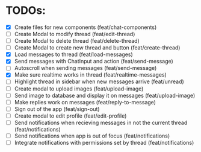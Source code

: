 # TODOs:

- [x] Create files for new components (feat/chat-components)
- [ ] Create Modal to modify thread (feat/edit-thread)
- [ ] Create Modal to delete thread (feat/delete-thread)
- [ ] Create Modal to create new thread and button (feat/create-thread)
- [x] Load messages to thread (feat/load-messages)
- [x] Send messages with ChatInput and action (feat/send-message)
- [ ] Autoscroll when sending messages (feat/send-message)
- [x] Make sure realtime works in thread (feat/realtime-messages)
- [ ] Highlight thread in sidebar when new messages arrive (feat/unread)
- [ ] Create modal to upload images (feat/upload-image)
- [ ] Send image to database and display it on messages (feat/upload-image)
- [ ] Make replies work on messages (feat/reply-to-message)
- [ ] Sign out of the app (feat/sign-out)
- [ ] Create modal to edit profile (feat/edit-profile)
- [ ] Send notifications when recieving messages in not the current thread (feat/notifications)
- [ ] Send notifications when app is out of focus (feat/notifications)
- [ ] Integrate notifications with permissions set by thread (feat/notifications)
